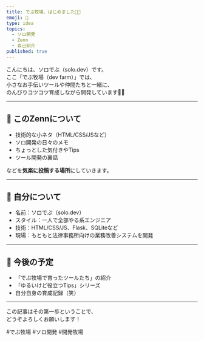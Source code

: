```yaml
---
title: でぶ牧場、はじめました🌾🐖
emoji: 🐖
type: idea
topics:
  - ソロ開発
  - Zenn
  - 自己紹介
published: true
---
```


こんにちは、ソロでぶ（solo.dev）です。  
ここ「でぶ牧場（dev farm）」では、  
小さなお手伝いツールや仲間たちと一緒に、  
のんびりコツコツ育成しながら開発しています🌾🐖

---

## 🐖 このZennについて

- 技術的な小ネタ（HTML/CSS/JSなど）
- ソロ開発の日々のメモ
- ちょっとした気付きやTips
- ツール開発の裏話

などを**気楽に投稿する場所**にしていきます。

---

## 🌾 自分について

- 名前：ソロでぶ（solo.dev）
- スタイル：一人で全部やる系エンジニア
- 技術：HTML/CSS/JS、Flask、SQLiteなど
- 現場：もともと法律事務所向けの業務改善システムを開発

---

## 🐑 今後の予定

- 「でぶ牧場で育ったツールたち」の紹介
- 「ゆるいけど役立つTips」シリーズ
- 自分自身の育成記録（笑）

---

この記事はその第一歩ということで、  
どうぞよろしくお願いします！

#でぶ牧場 #ソロ開発 #開発牧場